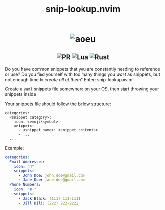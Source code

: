 <h1 align="center">
  <br>
  snip-lookup.nvim
  <br>
  <br>
  
  ![aoeu](https://user-images.githubusercontent.com/47462344/204839108-6dc32a57-1c4b-4921-911e-5220de4a7de8.gif)
</h1>
<h2 align="center">
  <img alt="PR" src="https://img.shields.io/badge/PRs-welcome-brightgreen.svg?style=flat"/>
  <img alt="Lua" src="https://img.shields.io/badge/lua-%232C2D72.svg?&style=flat&logo=lua&logoColor=white"/>
  <img alt="Rust" src="https://img.shields.io/badge/-Rust-orange"/>
</h2>

Do you have common snippets that you are constantly needing to reference or use?
Do you find yourself with too many things you _want_ as snippets, but not enough time to _create all of them_?
Enter: snip-lookup.nvim!

Create a `yaml` snippets file somewhere on your OS, then start throwing your snippets inside

Your snippets file should follow the below structure:

```
categories:
  <snippet category>:
    icon: <emoji/symbol>
    snippets:
      - <snippet name>: <snippet contents>
      - ...
  ...
```

Example:

```yaml
categories:
  Email Addresses:
    icon: "📧"
    snippets:
      - John Doe: john.doe@gmail.com
      - Jane Doe: jane.doe@gmail.com
  Phone Numbers:
    icon: "☎️ "
    snippets:
      - Jack Black: (111) 111-1111
      - Jill Dill: (222) 222-2222
```
